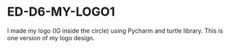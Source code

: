 # ED-D6-MY-LOGO1
I made my logo (IG inside the circle) using Pycharm and turtle library. This is one version of my logo design.
